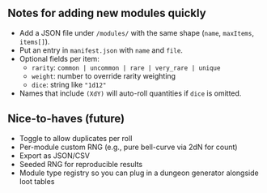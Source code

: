 ## Notes for adding new modules quickly

- Add a JSON file under `/modules/` with the same shape (`name`, `maxItems`, `items[]`).
- Put an entry in `manifest.json` with `name` and `file`.
- Optional fields per item:
  - `rarity`: `common | uncommon | rare | very_rare | unique`
  - `weight`: number to override rarity weighting
  - `dice`: string like `"1d12"`
- Names that include `(XdY)` will auto-roll quantities if `dice` is omitted.

## Nice-to-haves (future)

- Toggle to allow duplicates per roll
- Per-module custom RNG (e.g., pure bell-curve via 2dN for count)
- Export as JSON/CSV
- Seeded RNG for reproducible results
- Module type registry so you can plug in a dungeon generator alongside loot tables
